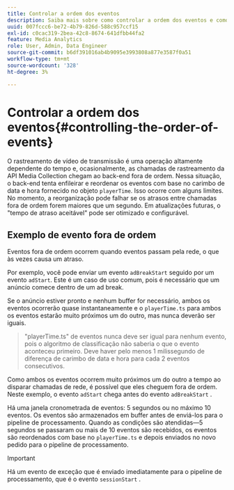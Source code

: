 ```yaml
---
title: Controlar a ordem dos eventos
description: Saiba mais sobre como controlar a ordem dos eventos e como em alguns casos os eventos são reordenados com base no carimbo de data e hora fornecido no objeto playerTime .
uuid: 007fccc6-be72-4b79-826d-588c957ccf15
exl-id: c0cac319-2bea-42c8-8674-641dfbb44fa2
feature: Media Analytics
role: User, Admin, Data Engineer
source-git-commit: b6df391016ab4b9095e3993808a877e3587f0a51
workflow-type: tm+mt
source-wordcount: '328'
ht-degree: 3%

---
```


# Controlar a ordem dos eventos{#controlling-the-order-of-events}

O rastreamento de vídeo de transmissão é uma operação altamente dependente do tempo e, ocasionalmente, as chamadas de rastreamento da API Media Collection chegam ao back-end fora de ordem. Nessa situação, o back-end tenta enfileirar e reordenar os eventos com base no carimbo de data e hora fornecido no objeto `playerTime`.  Isso ocorre com alguns limites. No momento, a reorganização pode falhar se os atrasos entre chamadas fora de ordem forem maiores que um segundo. Em atualizações futuras, o &quot;tempo de atraso aceitável&quot; pode ser otimizado e configurável.

## Exemplo de evento fora de ordem

Eventos fora de ordem ocorrem quando eventos passam pela rede, o que às vezes causa um atraso.

Por exemplo, você pode enviar um evento `adBreakStart` seguido por um evento `adStart`. Este é um caso de uso comum, pois é necessário que um anúncio comece dentro de um ad break.

Se o anúncio estiver pronto e nenhum buffer for necessário, ambos os eventos ocorrerão quase instantaneamente e o `playerTime.ts` para ambos os eventos estarão muito próximos um do outro, mas nunca deverão ser iguais.

> &quot;playerTime.ts&quot; de eventos nunca deve ser igual para nenhum evento, pois o algoritmo de classificação não saberia o que o evento aconteceu primeiro. Deve haver pelo menos 1 milissegundo de diferença de carimbo de data e hora para cada 2 eventos consecutivos.

Como ambos os eventos ocorrem muito próximos um do outro a tempo ao disparar chamadas de rede, é possível que eles cheguem fora de ordem. Neste exemplo, o evento `adStart` chega antes do evento `adBreakStart` .


Há uma janela cronometrada de eventos: 5 segundos ou no máximo 10 eventos. Os eventos são armazenados em buffer antes de enviá-los para o pipeline de processamento. Quando as condições são atendidas—5 segundos se passaram ou mais de 10 eventos são recebidos, os eventos são reordenados com base no `playerTime.ts` e depois enviados no novo pedido para o pipeline de processamento.

>[!IMPORTANT]
>
>Há um evento de exceção que é enviado imediatamente para o pipeline de processamento, que é o evento `sessionStart` .
